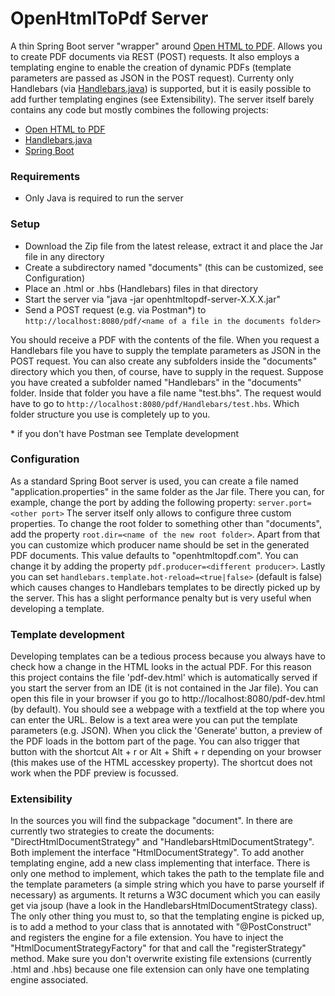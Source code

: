 OpenHtmlToPdf Server
====================
A thin Spring Boot server "wrapper" around [Open HTML to PDF](https://github.com/danfickle/openhtmltopdf). Allows you to create PDF documents via REST (POST) requests. It also employs a templating engine to enable the creation of dynamic PDFs (template parameters are passed as JSON in the POST request). Currenty only Handlebars (via [Handlebars.java](https://github.com/jknack/handlebars.java)) is supported, but it is easily possible to add further templating engines (see Extensibility). The server itself barely contains any code but mostly combines the following projects:

* [Open HTML to PDF](https://github.com/danfickle/openhtmltopdf)
* [Handlebars.java](https://github.com/jknack/handlebars.java)
* [Spring Boot](https://spring.io)

### Requirements
* Only Java is required to run the server

### Setup
* Download the Zip file from the latest release, extract it and place the Jar file in any directory
* Create a subdirectory named "documents" (this can be customized, see Configuration)
* Place an .html or .hbs (Handlebars) files in that directory
* Start the server via "java -jar openhtmltopdf-server-X.X.X.jar"
* Send a POST request (e.g. via Postman*) to ``http://localhost:8080/pdf/<name of a file in the documents folder>``

You should receive a PDF with the contents of the file. When you request a Handlebars file you have to supply the template parameters as JSON in the POST request. You can also create any subfolders inside the "documents" directory which you then, of course, have to supply in the request. Suppose you have created a subfolder named "Handlebars" in the "documents" folder. Inside that folder you have a file name "test.bhs". The request would have to go to ``http://localhost:8080/pdf/Handlebars/test.hbs``. Which folder structure you use is completely up to you.

\* if you don't have Postman see Template development

### Configuration
As a standard Spring Boot server is used, you can create a file named "application.properties" in the same folder as the Jar file. There you can, for example, change the port by adding the following property:
``server.port=<other port>``
The server itself only allows to configure three custom properties. To change the root folder to something other than "documents", add the property ``root.dir=<name of the new root folder>``. Apart from that you can customize which producer name should be set in the generated PDF documents. This value defaults to "openhtmltopdf.com". You can change it by adding the property ``pdf.producer=<different producer>``. Lastly you can set ``handlebars.template.hot-reload=<true|false>`` (default is false) which causes changes to Handlebars templates to be directly picked up by the server. This has a slight performance penalty but is very useful when developing a template.

### Template development
Developing templates can be a tedious process because you always have to check how a change in the HTML looks in the actual PDF. For this reason this project contains the file 'pdf-dev.html' which is automatically served if you start the server from an IDE (it is not contained in the Jar file). You can open this file in your browser if you go to http://localhost:8080/pdf-dev.html (by default). You should see a webpage with a textfield at the top where you can enter the URL. Below is a text area were you can put the template parameters (e.g. JSON). When you click the 'Generate' button, a preview of the PDF loads in the bottom part of the page. You can also trigger that button with the shortcut Alt + r or Alt + Shift + r depending on your browser (this makes use of the HTML accesskey property). The shortcut does not work when the PDF preview is focussed.

### Extensibility
In the sources you will find the subpackage "document". In there are currently two strategies to create the documents: "DirectHtmlDocumentStrategy" and "HandlebarsHtmlDocumentStrategy". Both implement the interface "HtmlDocumentStrategy". To add another templating engine, add a new class implementing that interface. There is only one method to implement, which takes the path to the template file and the template parameters (a simple string which you have to parse yourself if necessary) as arguments. It returns a W3C document which you can easily get via jsoup (have a look in the HandlebarsHtmlDocumentStrategy class). The only other thing you must to, so that the templating engine is picked up, is to add a method to your class that is annotated with "@PostConstruct" and registers the engine for a file extension. You have to inject the "HtmlDocumentStrategyFactory" for that and call the "registerStrategy" method. Make sure you don't overwrite existing file extensions (currently .html and .hbs) because one file extension can only have one templating engine associated.
